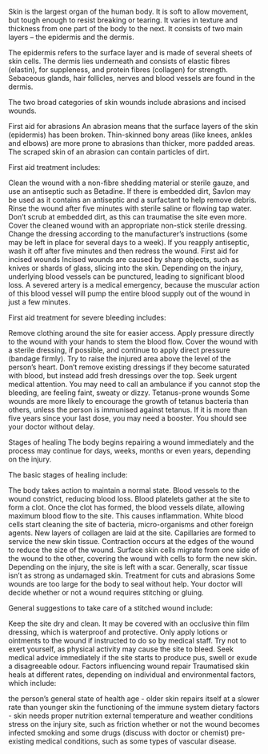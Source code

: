 Skin is the largest organ of the human body. It is soft to allow movement, but tough enough to resist breaking or tearing. It varies in texture and thickness from one part of the body to the next. It consists of two main layers – the epidermis and the dermis.

The epidermis refers to the surface layer and is made of several sheets of skin cells. The dermis lies underneath and consists of elastic fibres (elastin), for suppleness, and protein fibres (collagen) for strength. Sebaceous glands, hair follicles, nerves and blood vessels are found in the dermis.

The two broad categories of skin wounds include abrasions and incised wounds.

First aid for abrasions
An abrasion means that the surface layers of the skin (epidermis) has been broken. Thin-skinned bony areas (like knees, ankles and elbows) are more prone to abrasions than thicker, more padded areas. The scraped skin of an abrasion can contain particles of dirt.

First aid treatment includes:

Clean the wound with a non-fibre shedding material or sterile gauze, and use an antiseptic such as Betadine. If there is embedded dirt, Savlon may be used as it contains an antiseptic and a surfactant to help remove debris. Rinse the wound after five minutes with sterile saline or flowing tap water.
Don’t scrub at embedded dirt, as this can traumatise the site even more.
Cover the cleaned wound with an appropriate non-stick sterile dressing.
Change the dressing according to the manufacturer’s instructions (some may be left in place for several days to a week). If you reapply antiseptic, wash it off after five minutes and then redress the wound.
First aid for incised wounds
Incised wounds are caused by sharp objects, such as knives or shards of glass, slicing into the skin. Depending on the injury, underlying blood vessels can be punctured, leading to significant blood loss. A severed artery is a medical emergency, because the muscular action of this blood vessel will pump the entire blood supply out of the wound in just a few minutes.

First aid treatment for severe bleeding includes:

Remove clothing around the site for easier access.
Apply pressure directly to the wound with your hands to stem the blood flow.
Cover the wound with a sterile dressing, if possible, and continue to apply direct pressure (bandage firmly).
Try to raise the injured area above the level of the person’s heart.
Don’t remove existing dressings if they become saturated with blood, but instead add fresh dressings over the top.
Seek urgent medical attention. You may need to call an ambulance if you cannot stop the bleeding, are feeling faint, sweaty or dizzy.
Tetanus-prone wounds
Some wounds are more likely to encourage the growth of tetanus bacteria than others, unless the person is immunised against tetanus. If it is more than five years since your last dose, you may need a booster. You should see your doctor without delay.

Stages of healing
The body begins repairing a wound immediately and the process may continue for days, weeks, months or even years, depending on the injury.

The basic stages of healing include:

The body takes action to maintain a normal state. Blood vessels to the wound constrict, reducing blood loss. Blood platelets gather at the site to form a clot.
Once the clot has formed, the blood vessels dilate, allowing maximum blood flow to the site. This causes inflammation. White blood cells start cleaning the site of bacteria, micro-organisms and other foreign agents.
New layers of collagen are laid at the site. Capillaries are formed to service the new skin tissue.
Contraction occurs at the edges of the wound to reduce the size of the wound.
Surface skin cells migrate from one side of the wound to the other, covering the wound with cells to form the new skin.
Depending on the injury, the site is left with a scar. Generally, scar tissue isn’t as strong as undamaged skin.
Treatment for cuts and abrasions
Some wounds are too large for the body to seal without help. Your doctor will decide whether or not a wound requires stitching or gluing.

General suggestions to take care of a stitched wound include:

Keep the site dry and clean. It may be covered with an occlusive thin film dressing, which is waterproof and protective.
Only apply lotions or ointments to the wound if instructed to do so by medical staff.
Try not to exert yourself, as physical activity may cause the site to bleed.
Seek medical advice immediately if the site starts to produce pus, swell or exude a disagreeable odour.
Factors influencing wound repair
Traumatised skin heals at different rates, depending on individual and environmental factors, which include:

the person’s general state of health
age - older skin repairs itself at a slower rate than younger skin
the functioning of the immune system
dietary factors - skin needs proper nutrition
external temperature and weather conditions
stress on the injury site, such as friction
whether or not the wound becomes infected
smoking and some drugs (discuss with doctor or chemist)
pre-existing medical conditions, such as some types of vascular disease.